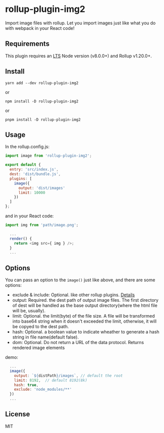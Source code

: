 # rollup-plugin-img2

Import image files with rollup. Let you import images just like what you do with webpack in your React code!

## Requirements

This plugin requires an [LTS](https://github.com/nodejs/Release) Node version (v8.0.0+) and Rollup v1.20.0+.

## Install

    yarn add --dev rollup-plugin-img2

or

    npm install -D rollup-plugin-img2

or

    pnpm install -D rollup-plugin-img2

## Usage

In the rollup.config.js:

```JavaScript
import image from 'rollup-plugin-img2';

export default {
  entry: 'src/index.js',
  dest: 'dist/bundle.js',
  plugins: [
    image({
      output: 'dist/images'
      limit: 10000
    })
  ]
};
```

and in your React code:

```JavaScript
import img from 'path/image.png';

  ...
  render() {
    return <img src={ img } />;
  }
  ...
```

## Options

You can pass an option to the `image()` just like above, and there are some options:

- exclude & include: Optional. like other rollup plugins. [Details](https://github.com/rollup/rollup/wiki/Plugins)
- output: Required. the dest path of output image files. The first directory of dest will be handled as the base output directory(where the html file will be, usually).
- limit: Optional. the limit(byte) of the file size. A file will be transformed into base64 string when it doesn't exceeded the limit, otherwise, it will be copyed to the dest path.
- hash: Optional. a boolean value to indicate wheather to generate a hash string in file name(default false).
- dom: Optional. Do not return a URL of the data protocol. Returns rendered image elements

demo:

```JavaScript
  ...
  image({
    output: `${distPath}/images`, // default the root
    limit: 8192,  // default 8192(8k)
    hash: true,
    exclude: 'node_modules/**'
  })
  ...
```

## License

MIT
